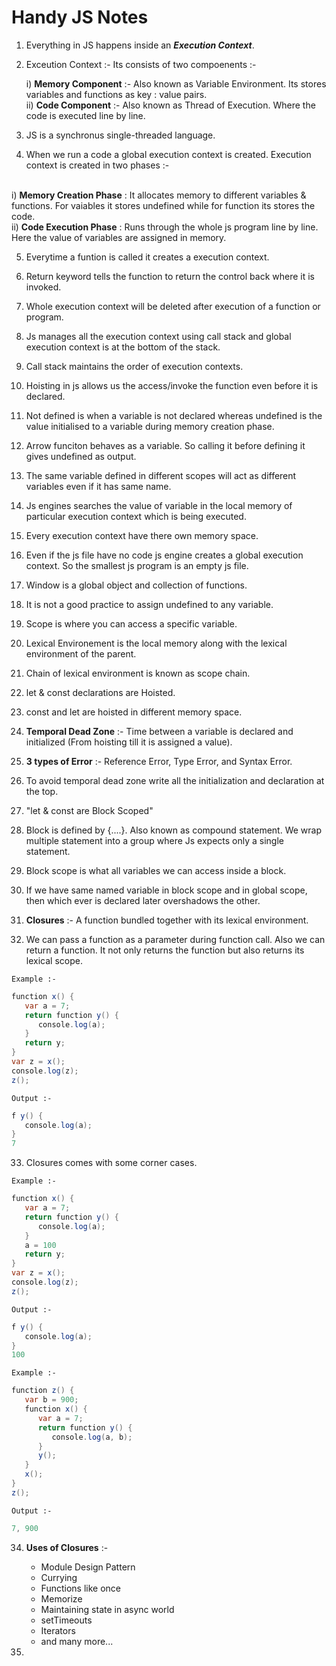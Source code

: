 <h1>Handy JS Notes</h1>

1. Everything in JS happens inside an <b><i>Execution Context</i></b>.

2. Exceution Context :-
     Its consists of two compoenents :- <br>
     <p>
        i) <b>Memory Component</b> :- Also known as Variable Environment. Its stores variables and functions as key : value pairs.
              <br>
        ii) <b>Code Component</b> :- Also known as Thread of Execution. Where the code is executed line by line.
     </p>

3. JS is a synchronus single-threaded language.

4. When we run a code a global execution context is created. Execution context is created in two phases :-
<br>
     i) <b>Memory Creation Phase</b> : It allocates memory to different variables & functions. For vaiables it stores undefined while for function its stores the code.
        <br>
     ii) <b>Code Execution Phase</b> : Runs through the whole js program line by line. Here the value of variables are assigned in memory.

5. Everytime a funtion is called it creates a execution context.

6. Return keyword tells the function to return the control back where it is invoked.

7. Whole execution context will be deleted after execution of a function or program.

8. Js manages all the execution context using call stack and global execution context is at the bottom of the stack.

9. Call stack maintains the order of execution contexts.

10. Hoisting in js allows us the access/invoke the function even before it is declared.

11. Not defined is when a variable is not declared whereas undefined is the value initialised to a variable during memory creation phase.

12. Arrow funciton behaves as a variable. So calling it before defining it gives undefined as output.

13. The same variable defined in different scopes will act as different variables even if it has same name.

14. Js engines searches the value of variable in the local memory of particular execution context which is being executed.

15. Every execution context have there own memory space.

16. Even if the js file have no code js engine creates a global execution context. So the smallest js program is an empty js file.

17. Window is a global object and collection of functions.

18. It is not a good practice to assign undefined to any variable.

19. Scope is where you can access a specific variable.

20. Lexical Environement is the local memory along with the lexical environment of the parent.

21. Chain of lexical environment is known as scope chain.

22. let & const declarations are Hoisted.

23. const and let are hoisted in different memory space.

24. <b>Temporal Dead Zone</b> :- Time between a variable is declared and initialized (From hoisting till it is assigned a value).

25. <b>3 types of Error</b> :- Reference Error, Type Error, and Syntax Error.

26. To avoid temporal dead zone write all the initialization and declaration at the top.

27. "let & const are Block Scoped"

28. Block is defined by {....}. Also known as compound statement. We wrap multiple statement into a group where Js expects only a single statement.

29. Block scope is what all variables we can access inside a block. 

30. If we have same named variable in block scope and in global scope, then which ever is declared later overshadows the other.

31. <b>Closures</b> :- A function bundled together with its lexical environment.

32. We can pass a function as a parameter during function call. Also we can return a function. It not only returns the function but also returns its lexical scope.

<code>Example :-</code>
```java
function x() {
   var a = 7;
   return function y() {
      console.log(a);
   }
   return y;
}
var z = x();
console.log(z);
z();
```
<code>Output :-</code>
```java
f y() {
   console.log(a);
}
7
```

33. Closures comes with some corner cases.

<code>Example :-</code>
```java
function x() {
   var a = 7;
   return function y() {
      console.log(a);
   }
   a = 100
   return y;
}
var z = x();
console.log(z);
z();
```
<code>Output :-</code>
```java
f y() {
   console.log(a);
}
100
```
<code>Example :-</code>
```java
function z() {
   var b = 900;
   function x() {
      var a = 7;
      return function y() {
         console.log(a, b);
      }
      y();
   }
   x();
}
z();
```
<code>Output :-</code>
```java
7, 900
```

34. <b>Uses of Closures</b> :- 
      - Module Design Pattern
      - Currying
      - Functions like once
      - Memorize
      - Maintaining state in async world
      - setTimeouts
      - Iterators
      - and many more...

35. 